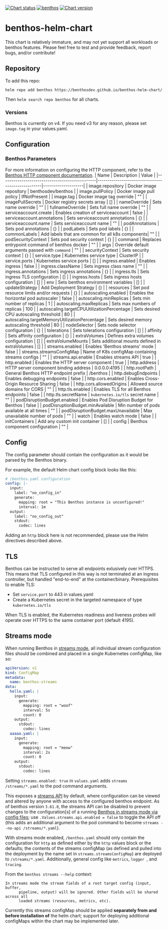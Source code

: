 [![Chart status](https://img.shields.io/badge/Chart%20status-WIP-yellow)](https://github.com/benthosdev/benthos-helm-chart)
[![benthos](https://img.shields.io/badge/benthos-v4.11.0-green)](https://github.com/Jeffail/benthos/releases/tag/v4.11.0)
[![Chart version](https://img.shields.io/badge/Chart%20version-v0.8.0-green)](https://github.com/benthosdev/benthos-helm-chart/releases/tag/0.8.0)

# benthos-helm-chart

This chart is relatively immature, and may not yet support all workloads or benthos features.  Please feel free to test and provide feedback, report bugs, and/or contribute!

## Repository

To add this repo:
```
helm repo add benthos https://benthosdev.github.io/benthos-helm-chart/
```
Then `helm search repo benthos` for all charts.

### Versions
Benthos is currently on v4.  If you need v3 for any reason, please set `image.tag` in your values.yaml.

## Configuration

### Benthos Parameters

For more information on configuring the HTTP component, refer to the [Benthos HTTP component documentation](https://www.benthos.dev/docs/components/http/about).
| Name                                          | Description                                      | Value              |
|-----------------------------------------------|--------------------------------------------------|--------------------|
| image.repository                              | Docker image repository                          | benthosdev/benthos |
| image.pullPolicy                              | Docker image pull policy                         | IfNotPresent       |
| image.tag                                     | Docker image tag override                        | ""                 |
| imagePullSecrets                              | Docker registry secrets array                    | []                 |
| nameOverride                                  | Sets name override                               | ""                 |
| fullnameOverride                              | Sets full name override                          | ""                 |
| serviceaccount.create                         | Enables creation of serviceaccount               | false              |
| serviceaccount.annotations                    | Sets serviceaccount annotations                  | {}                 |
| serviceaccount.name                           | Sets serviceaccount name                         | ""                 |
| podAnnotations                                | Sets pod annotations                             | {}                 |
| podLabels                                     | Sets pod labels                                  | {}                 |
| commonLabels                                  | Add labels that are common for all k8s components| ""                 |
| podSecurityContext                            | Sets pod security context                        | {}                 |
| command                                       | Replaces entrypoint command of benthos docker     | ""                 |
| args                                          | Override default arguments passed with `command` | ""                 |
| securityContext                               | Sets security context                            | {}                 |
| service.type                                  | Kubernetes service type                          | ClusterIP          |
| service.ports                                 | Kubernetes service ports                         | []                 |
| ingress.enabled                               | Enables ingress                                  | false              |
| ingress.className                             | Sets ingress class name                          | ""                 |
| ingress.annotations                           | Sets ingress annotations                         | {}                 |
| ingress.tls                                   | Sets ingress TLS configuration                   | []                 |
| ingress.hosts                                 | Sets ingress hosts configuration                 | []                 |
| env                                           | Sets benthos environment variables               | []                 |
| updateStrategy                                | Add Deployment Strategy                          | {}                 |
| resources                                     | Set pod resource limits and/or requests          | {}                 |
| autoscaling.enabled                           | Enables the horizontal pod autoscaler            | false              |
| autoscaling.minReplicas                       | Sets min number of replicas                      | 1                  |
| autoscaling.maxReplicas                       | Sets max numbers of replicas                     | 100                |
| autoscaling.targetCPUUtilizationPercentage    | Sets desired CPU autoscaling threshold           | 80                 |
| autoscaling.targetMemoryUtilizationPercentage | Sets desired memory autoscaling threshold        | 80                 |
| nodeSelector                                  | Sets node selector configuration                 | {}                 |
| tolerations                                   | Sets tolerations configuration                   | []                 |
| affinity                                      | Sets affinity configuration                      | {}                 |
| extraVolumes                                  | Defines extra volumes configuration              | []                 |
| extraVolumeMounts                             | Sets additional mounts defined in extraVolumes   | []                 |
| streams.enabled                               | Enables 'Benthos streams' mode                   | false              |
| streams.streamsConfigMap                      | Name of K8s configMap containing streams configs | ""                 |
| streams.api.enable                            | Enables streams API                              | true               |
| http.enabled                                  | Enables the HTTP server component                | true               |
| http.address                                  | HTTP server component binding address            | 0.0.0.0:4195       |
| http.rootPath                                 | General Benthos HTTP endpoint prefix             | /benthos           |
| http.debugEndpoints                           | Enables debugging endpoints                      | false              |
| http.cors.enabled                             | Enables Cross-Origin Resource Sharing            | false              |
| http.cors.allowedOrigins                      | Allowed source domains for CORS                  | ""                 |
| http.tls.enabled                              | Enables TLS for all Benthos endpoints            | false              |
| http.tls.secretName                           | `kubernetes.io/tls` secret name                  | ""                 |
| podDisruptionBudget.enabled                   | Enables Pod Disruption Budget for Benthos        | false              |
| podDisruptionBudget.minAvailable              | Min number of pods available at all times        | ""                 |
| podDisruptionBudget.maxUnavailable            | Max unavailable number of pods                   | ""                 |
| watch                                         | Enables watch mode                               | false              |
| initContainers                                | Add any custom init container                    | []                 |
| config                                        | Benthos component configuration                  | ""                 |

## Config

The config parameter should contain the configuration as it would be parsed by the Benthos binary.

For example, the default Helm chart config block looks like this:

```yaml
# /benthos.yaml configuration
config: |-
  input:
    label: "no_config_in"
    generate:
      mapping: root = "This Benthos instance is unconfigured!"
      interval: 1m
  output:
    label: "no_config_out"
    stdout:
      codec: lines
```

Adding an `http` block here is not recommended, please use the Helm directives described above.

## TLS

Benthos can be instructed to serve all endpoints exlusively over HTTPS.  This means that TLS configured in this way is not terminated at an ingress controller, but handled "end-to-end" at the container/binary. Prerequisites to enable TLS:
- Set `service.port` to 443 in values.yaml
- Create a Kubernetes secret in the targeted namespace of type `kubernetes.io/tls`

When TLS is enabled, the Kubernetes readiness and liveness probes will operate over HTTPS to the same container port (default 4195).

## Streams mode

When running Benthos in [streams mode](https://www.benthos.dev/docs/guides/streams_mode/about), all individual stream configuration files should be combined and placed in a single Kubernetes configMap, like so:

```yaml
apiVersion: v1
kind: ConfigMap
metadata:
  name: benthos-streams
data:
  hello.yaml: |
    input:
      generate:
        mapping: root = "woof"
        interval: 5s
        count: 0
    output:
      stdout:
        codec: lines
  aaaaa.yaml: |
    input:
      generate:
        mapping: root = "meow"
        interval: 2s
        count: 0
    output:
      stdout:
        codec: lines
```
Setting `streams.enabled: true` in `values.yaml` adds `streams /streams/*.yaml` to the pod command arguments.  

This exposes a [streams API](https://www.benthos.dev/docs/guides/streams_mode/streams_api) by default, where configuration can be viewed and altered by anyone with access to the configured benthos endpoint.  As of benthos version `3.61.0`, the streams API can be disabled to prevent changes to the configuration[s] of a running [Benthos in streams mode via config files](https://www.benthos.dev/docs/guides/streams_mode/using_config_files); use `.Values.streams.api.enabled = false` to toggle the API off (this adds an additional argument to the pod command to become `streams --no-api /streams/*.yaml`).

With streams mode enabled, `/benthos.yaml` should only contain the configuration for `http` as defined either by the `http` values block or the defaults; the contents of the streams configMap (as defined and pulled into the deployment by the name set in `streams.streamsConfigMap`) are deployed to `/streams/*.yaml`. Additionally, general config like `metrics`, `logger `, and `tracing`.

From the `benthos streams --help` context:

```
In streams mode the stream fields of a root target config (input, buffer,
      pipeline, output) will be ignored. Other fields will be shared across all
      loaded streams (resources, metrics, etc).
```

Currently this streams configMap should be applied **separately from and before installation of** the helm chart; support for deploying additional configMaps within the chart may be implemented later.
